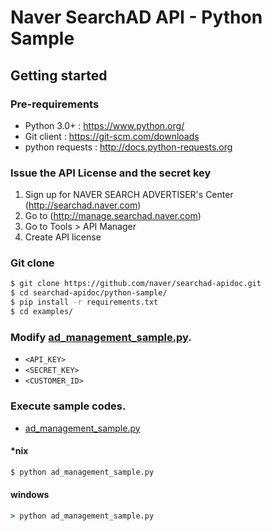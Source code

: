 # Naver SearchAD API - Python Sample

## Getting started

### Pre-requirements

- Python 3.0+ : https://www.python.org/
- Git client : https://git-scm.com/downloads
- python requests : http://docs.python-requests.org

### Issue the API License and the secret key

1. Sign up for NAVER SEARCH ADVERTISER's Center (http://searchad.naver.com)
2. Go to (http://manage.searchad.naver.com)
3. Go to Tools > API Manager
4. Create API license

### Git clone

```bash
$ git clone https://github.com/naver/searchad-apidoc.git
$ cd searchad-apidoc/python-sample/
$ pip install -r requirements.txt 
$ cd examples/
```

### Modify [ad_management_sample.py](examples/ad_management_sample.py).
- `<API_KEY>`
- `<SECRET_KEY>`
- `<CUSTOMER_ID>`

### Execute sample codes.
- [ad_management_sample.py](examples/ad_management_sample.py)

#### *nix
```bash
$ python ad_management_sample.py
```

#### windows
```bat
> python ad_management_sample.py
```
